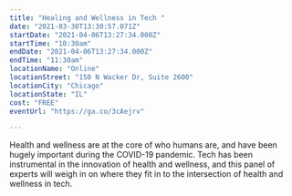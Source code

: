 ```yaml
---
title: "Healing and Wellness in Tech "
date: "2021-03-30T13:30:57.071Z"
startDate: "2021-04-06T13:27:34.000Z"
startTime: "10:30am"
endDate: "2021-04-06T13:27:34.000Z"
endTime: "11:30am"
locationName: "Online"
locationStreet: "150 N Wacker Dr, Suite 2600"
locationCity: "Chicago"
locationState: "IL"
cost: "FREE"
eventUrl: "https://ga.co/3cAejrv"

---
```


Health and wellness are at the core of who humans are, and have been hugely important during the COVID-19 pandemic. Tech has been instrumental in the innovation of health and wellness, and this panel of experts will weigh in on where they fit in to the intersection of health and wellness in tech.

